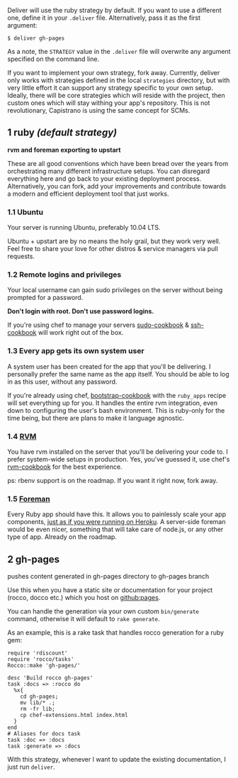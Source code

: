 Deliver will use the ruby strategy by default. If you want to use a different
one, define it in your `.deliver` file. Alternatively, pass it as the first
argument:

    $ deliver gh-pages

As a note, the `STRATEGY` value in the `.deliver` file will overwrite any
argument specified on the command line.

If you want to implement your own strategy, fork away. Currently, deliver only
works with strategies defined in the local `strategies` directory, but with
very little effort it can support any strategy specific to your own setup.
Ideally, there will be core strategies which will reside with the project, then
custom ones which will stay withing your app's repository. This is not
revolutionary, Capistrano is using the same concept for SCMs.



## 1 ruby _(default strategy)_

**rvm and foreman exporting to upstart**

These are all good conventions which have been bread over the years from
orchestrating many different infrastructure setups. You can disregard
everything here and go back to your existing deployment process. Alternatively,
you can fork, add your improvements and contribute towards a modern and
efficient deployment tool that just works.

### 1.1 Ubuntu

Your server is running Ubuntu, preferably 10.04 LTS.

Ubuntu + upstart are by no means the holy grail, but they work very well. Feel
free to share your love for other distros & service managers via pull requests.

### 1.2 Remote logins and privileges

Your local username can gain sudo privileges on the server without being
prompted for a password.

**Don't login with root. Don't use password logins.**

If you're using chef to manage your servers
[sudo-cookbook](https://github.com/opscode/cookbooks/tree/master/sudo) &
[ssh-cookbook](https://github.com/gchef/ssh-cookbook) will work right out of
the box.

### 1.3 Every app gets its own system user

A system user has been created for the app that you'll be delivering. I
personally prefer the same name as the app itself. You should be able to log in
as this user, without any password.

If you're already using chef,
[bootstrap-cookbook](https://github.com/gchef/bootstrap-cookbook) with the
`ruby_apps` recipe will set everything up for you. It handles the entire rvm
integration, even down to configuring the user's bash environment. This is
ruby-only for the time being, but there are plans to make it language agnostic.

### 1.4 [RVM](http://beginrescueend.com/)

You have rvm installed on the server that you'll be delivering your code to. I
prefer system-wide setups in production. Yes, you've guessed it, use chef's
[rvm-cookbook](https://github.com/gchef/rvm-cookbook) for the best experience.

ps: rbenv support is on the roadmap. If you want it right now, fork away.

### 1.5 [Foreman](https://github.com/ddollar/foreman)

Every Ruby app should have this. It allows you to painlessly scale your app
components, [just as if you were running on
Heroku](http://devcenter.heroku.com/articles/procfile). A server-side foreman
would be even nicer, something that will take care of node.js, or any other
type of app. Already on the roadmap.



## 2 gh-pages

pushes content generated in gh-pages directory to gh-pages branch

Use this when you have a static site or documentation for your project (rocco,
docco etc.) which you host on [github:pages](http://pages.github.com/).

You can handle the generation via your own custom `bin/generate` command,
otherwise it will default to `rake generate`.

As an example, this is a rake task that handles rocco generation for a ruby
gem:

    require 'rdiscount'
    require 'rocco/tasks'
    Rocco::make 'gh-pages/'

    desc 'Build rocco gh-pages'
    task :docs => :rocco do
      %x{
        cd gh-pages;
        mv lib/* .;
        rm -fr lib;
        cp chef-extensions.html index.html
      }
    end
    # Aliases for docs task
    task :doc => :docs
    task :generate => :docs

With this strategy, whenever I want to update the existing documentation, I
just run `deliver`.
